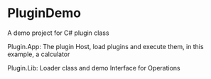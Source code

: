 # PluginDemo
A demo project for C# plugin class

Plugin.App: The plugin Host, load plugins and execute them, in this example, a calculator

Plugin.Lib: Loader class and demo Interface for Operations
